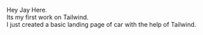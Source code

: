 Hey Jay Here.<br>
Its my first work on Tailwind.<br>
I just created a basic landing page of car with the help of Tailwind.
